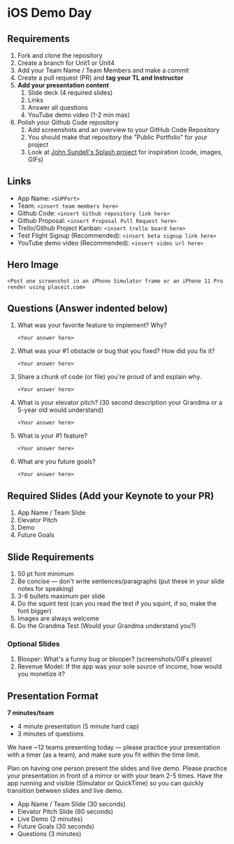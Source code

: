 # iOS Demo Day

## Requirements

1. Fork and clone the repository
2. Create a branch for Unit1 or Unit4
3. Add your Team Name / Team Members and make a commit
4. Create a pull request (PR) and **tag your TL and Instructor**
5. **Add your presentation content**
    1. Slide deck (4 required slides)
    2. Links
    3. Answer all questions 
    4. YouTube demo video (1-2 min max)
6. Polish your Github Code repository
    1. Add screenshots and an overview to your GitHub Code Repository
    2. You should make that repository the "Public Portfolio" for your project
    3. Look at [John Sundell's Splash project](https://github.com/JohnSundell/Splash) for inspiration (code, images, GIFs)


## Links

* App Name: `<SUPPort>`
* Team: `<insert team members here>`
* Github Code: `<insert Github repository link here>`
* Github Proposal: `<insert Proposal Pull Request here>`
* Trello/Github Project Kanban: `<insert trello board here>`
* Test Flight Signup (Recommended): `<insert beta signup link here>`
* YouTube demo video (Recommended): `<insert video url here>`

## Hero Image

`<Post one screenshot in an iPhone Simulator frame or an iPhone 11 Pro render using placeit.com>`

## Questions (Answer indented below)

1. What was your favorite feature to implement? Why?

    `<Your answer here>`

2. What was your #1 obstacle or bug that you fixed? How did you fix it?

    `<Your answer here>`
  
3. Share a chunk of code (or file) you're proud of and explain why.

    `<Your answer here>`
  
4. What is your elevator pitch? (30 second description your Grandma or a 5-year old would understand)

    `<Your answer here>`
  
5. What is your #1 feature?

    `<Your answer here>`
  
6. What are you future goals?

    `<Your answer here>`

## Required Slides (Add your Keynote to your PR)

1. App Name / Team Slide
2. Elevator Pitch
3. Demo
4. Future Goals

## Slide Requirements

1. 50 pt font minimum
2. Be concise — don't write sentences/paragraphs (put these in your slide notes for speaking)
3. 3-6 bullets maximum per slide
4. Do the squint test (can you read the text if you squint, if so, make the font bigger)
6. Images are always welcome
7. Do the Grandma Test (Would your Grandma understand you?)

### Optional Slides

1. Blooper: What's a funny bug or blooper? (screenshots/GIFs please)
2. Revenue Model: If the app was your sole source of income, how would you monetize it?

## Presentation Format

**7 minutes/team**

* 4 minute presentation (5 minute hard cap)
* 3 minutes of questions

We have ~12 teams presenting today — please practice your presentation with a timer (as a team), and make sure you fit within the time limit.

Plan on having one person present the slides and live demo. Please practice your presentation in front of a mirror or with your team 2-5 times. Have the app running and visible (Simulator or QuickTime) so you can quickly transition between slides and live demo.

* App Name / Team Slide (30 seconds)
* Elevator Pitch Slide (60 seconds)
* Live Demo (2 minutes)
* Future Goals (30 seconds)
* Questions (3 minutes)
